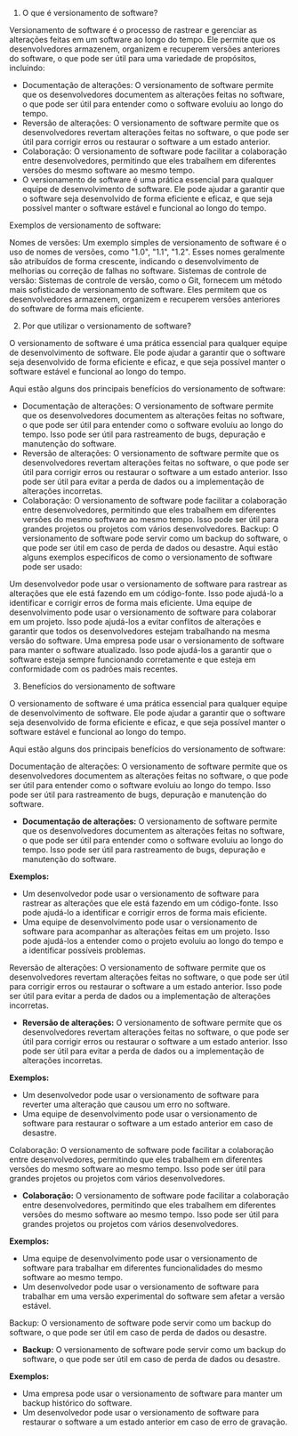 1. O que é versionamento de software?

Versionamento de software é o processo de rastrear e gerenciar as alterações feitas em um software ao longo do tempo. Ele permite que os desenvolvedores armazenem, organizem e recuperem versões anteriores do software, o que pode ser útil para uma variedade de propósitos, incluindo:

- Documentação de alterações: O versionamento de software permite que os desenvolvedores documentem as alterações feitas no software, o que pode ser útil para entender como o software evoluiu ao longo do tempo.
- Reversão de alterações: O versionamento de software permite que os desenvolvedores revertam alterações feitas no software, o que pode ser útil para corrigir erros ou restaurar o software a um estado anterior.
- Colaboração: O versionamento de software pode facilitar a colaboração entre desenvolvedores, permitindo que eles trabalhem em diferentes versões do mesmo software ao mesmo tempo.
- O versionamento de software é uma prática essencial para qualquer equipe de desenvolvimento de software. Ele pode ajudar a garantir que o software seja desenvolvido de forma eficiente e eficaz, e que seja possível manter o software estável e funcional ao longo do tempo.

Exemplos de versionamento de software:

Nomes de versões: Um exemplo simples de versionamento de software é o uso de nomes de versões, como "1.0", "1.1", "1.2". Esses nomes geralmente são atribuídos de forma crescente, indicando o desenvolvimento de melhorias ou correção de falhas no software.
Sistemas de controle de versão: Sistemas de controle de versão, como o Git, fornecem um método mais sofisticado de versionamento de software. Eles permitem que os desenvolvedores armazenem, organizem e recuperem versões anteriores do software de forma mais eficiente.

2. Por que utilizar o versionamento de software?

O versionamento de software é uma prática essencial para qualquer equipe de desenvolvimento de software. Ele pode ajudar a garantir que o software seja desenvolvido de forma eficiente e eficaz, e que seja possível manter o software estável e funcional ao longo do tempo.

Aqui estão alguns dos principais benefícios do versionamento de software:

- Documentação de alterações: O versionamento de software permite que os desenvolvedores documentem as alterações feitas no software, o que pode ser útil para entender como o software evoluiu ao longo do tempo. Isso pode ser útil para rastreamento de bugs, depuração e manutenção do software.
- Reversão de alterações: O versionamento de software permite que os desenvolvedores revertam alterações feitas no software, o que pode ser útil para corrigir erros ou restaurar o software a um estado anterior. Isso pode ser útil para evitar a perda de dados ou a implementação de alterações incorretas.
- Colaboração: O versionamento de software pode facilitar a colaboração entre desenvolvedores, permitindo que eles trabalhem em diferentes versões do mesmo software ao mesmo tempo. Isso pode ser útil para grandes projetos ou projetos com vários desenvolvedores.
Backup: O versionamento de software pode servir como um backup do software, o que pode ser útil em caso de perda de dados ou desastre.
Aqui estão alguns exemplos específicos de como o versionamento de software pode ser usado:

Um desenvolvedor pode usar o versionamento de software para rastrear as alterações que ele está fazendo em um código-fonte. Isso pode ajudá-lo a identificar e corrigir erros de forma mais eficiente.
Uma equipe de desenvolvimento pode usar o versionamento de software para colaborar em um projeto. Isso pode ajudá-los a evitar conflitos de alterações e garantir que todos os desenvolvedores estejam trabalhando na mesma versão do software.
Uma empresa pode usar o versionamento de software para manter o software atualizado. Isso pode ajudá-los a garantir que o software esteja sempre funcionando corretamente e que esteja em conformidade com os padrões mais recentes.


3. Benefícios do versionamento de software

O versionamento de software é uma prática essencial para qualquer equipe de desenvolvimento de software. Ele pode ajudar a garantir que o software seja desenvolvido de forma eficiente e eficaz, e que seja possível manter o software estável e funcional ao longo do tempo.

Aqui estão alguns dos principais benefícios do versionamento de software:

Documentação de alterações: O versionamento de software permite que os desenvolvedores documentem as alterações feitas no software, o que pode ser útil para entender como o software evoluiu ao longo do tempo. Isso pode ser útil para rastreamento de bugs, depuração e manutenção do software.
* **Documentação de alterações:** O versionamento de software permite que os desenvolvedores documentem as alterações feitas no software, o que pode ser útil para entender como o software evoluiu ao longo do tempo. Isso pode ser útil para rastreamento de bugs, depuração e manutenção do software.

**Exemplos:**

* Um desenvolvedor pode usar o versionamento de software para rastrear as alterações que ele está fazendo em um código-fonte. Isso pode ajudá-lo a identificar e corrigir erros de forma mais eficiente.
* Uma equipe de desenvolvimento pode usar o versionamento de software para acompanhar as alterações feitas em um projeto. Isso pode ajudá-los a entender como o projeto evoluiu ao longo do tempo e a identificar possíveis problemas.

Reversão de alterações: O versionamento de software permite que os desenvolvedores revertam alterações feitas no software, o que pode ser útil para corrigir erros ou restaurar o software a um estado anterior. Isso pode ser útil para evitar a perda de dados ou a implementação de alterações incorretas.

* **Reversão de alterações:** O versionamento de software permite que os desenvolvedores revertam alterações feitas no software, o que pode ser útil para corrigir erros ou restaurar o software a um estado anterior. Isso pode ser útil para evitar a perda de dados ou a implementação de alterações incorretas.

**Exemplos:**

* Um desenvolvedor pode usar o versionamento de software para reverter uma alteração que causou um erro no software.
* Uma equipe de desenvolvimento pode usar o versionamento de software para restaurar o software a um estado anterior em caso de desastre.

Colaboração: O versionamento de software pode facilitar a colaboração entre desenvolvedores, permitindo que eles trabalhem em diferentes versões do mesmo software ao mesmo tempo. Isso pode ser útil para grandes projetos ou projetos com vários desenvolvedores.

* **Colaboração:** O versionamento de software pode facilitar a colaboração entre desenvolvedores, permitindo que eles trabalhem em diferentes versões do mesmo software ao mesmo tempo. Isso pode ser útil para grandes projetos ou projetos com vários desenvolvedores.

**Exemplos:**

* Uma equipe de desenvolvimento pode usar o versionamento de software para trabalhar em diferentes funcionalidades do mesmo software ao mesmo tempo.
* Um desenvolvedor pode usar o versionamento de software para trabalhar em uma versão experimental do software sem afetar a versão estável.

Backup: O versionamento de software pode servir como um backup do software, o que pode ser útil em caso de perda de dados ou desastre.

* **Backup:** O versionamento de software pode servir como um backup do software, o que pode ser útil em caso de perda de dados ou desastre.

**Exemplos:**

* Uma empresa pode usar o versionamento de software para manter um backup histórico do software.
* Um desenvolvedor pode usar o versionamento de software para restaurar o software a um estado anterior em caso de erro de gravação.
